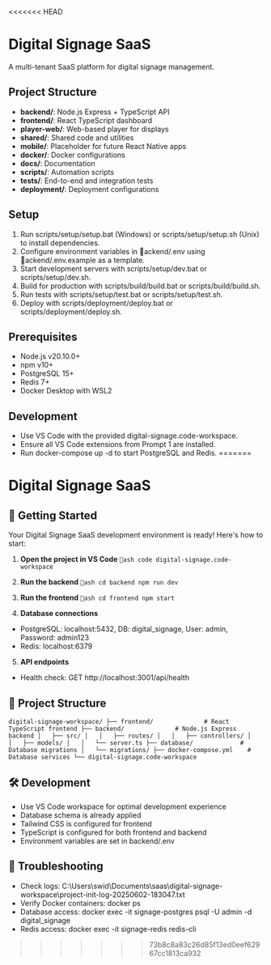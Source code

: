 <<<<<<< HEAD
# Digital Signage SaaS

A multi-tenant SaaS platform for digital signage management.

## Project Structure
- **backend/**: Node.js Express + TypeScript API
- **frontend/**: React TypeScript dashboard
- **player-web/**: Web-based player for displays
- **shared/**: Shared code and utilities
- **mobile/**: Placeholder for future React Native apps
- **docker/**: Docker configurations
- **docs/**: Documentation
- **scripts/**: Automation scripts
- **tests/**: End-to-end and integration tests
- **deployment/**: Deployment configurations

## Setup
1. Run scripts/setup/setup.bat (Windows) or scripts/setup/setup.sh (Unix) to install dependencies.
2. Configure environment variables in ackend/.env using ackend/.env.example as a template.
3. Start development servers with scripts/setup/dev.bat or scripts/setup/dev.sh.
4. Build for production with scripts/build/build.bat or scripts/build/build.sh.
5. Run tests with scripts/setup/test.bat or scripts/setup/test.sh.
6. Deploy with scripts/deployment/deploy.bat or scripts/deployment/deploy.sh.

## Prerequisites
- Node.js v20.10.0+
- npm v10+
- PostgreSQL 15+
- Redis 7+
- Docker Desktop with WSL2

## Development
- Use VS Code with the provided digital-signage.code-workspace.
- Ensure all VS Code extensions from Prompt 1 are installed.
- Run docker-compose up -d to start PostgreSQL and Redis.
=======
# Digital Signage SaaS

## 🚀 Getting Started

Your Digital Signage SaaS development environment is ready! Here's how to start:

1. **Open the project in VS Code**
`ash
code digital-signage.code-workspace
`

2. **Run the backend**
`ash
cd backend
npm run dev
`

3. **Run the frontend**
`ash
cd frontend
npm start
`

4. **Database connections**
- PostgreSQL: localhost:5432, DB: digital_signage, User: admin, Password: admin123
- Redis: localhost:6379

5. **API endpoints**
- Health check: GET http://localhost:3001/api/health

## 📂 Project Structure
`
digital-signage-workspace/
├── frontend/              # React TypeScript frontend
├── backend/              # Node.js Express backend
│   ├── src/
│   │   ├── routes/
│   │   ├── controllers/
│   │   ├── models/
│   │   └── server.ts
├── database/             # Database migrations
│   └── migrations/
├── docker-compose.yml    # Database services
└── digital-signage.code-workspace
`

## 🛠️ Development
- Use VS Code workspace for optimal development experience
- Database schema is already applied
- Tailwind CSS is configured for frontend
- TypeScript is configured for both frontend and backend
- Environment variables are set in backend/.env

## 🔧 Troubleshooting
- Check logs: C:\Users\swid\Documents\saas\digital-signage-workspace\project-init-log-20250602-183047.txt
- Verify Docker containers: docker ps
- Database access: docker exec -it signage-postgres psql -U admin -d digital_signage
- Redis access: docker exec -it signage-redis redis-cli
>>>>>>> 73b8c8a83c26d85f13ed0eef62967cc1813ca932
